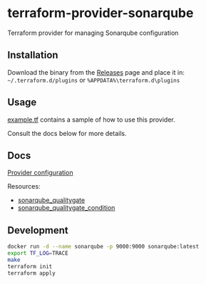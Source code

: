 # terraform-provider-sonarqube
Terraform provider for managing Sonarqube configuration

## Installation
Download the binary from the [Releases](https://github.com/jdamata/terraform-provider-sonarqube/releases/latest) page and place it in: ```~/.terraform.d/plugins``` or ```%APPDATA%\terraform.d\plugins```

## Usage
[example.tf](example.tf) contains a sample of how to use this provider.

Consult the docs below for more details.

## Docs
[Provider configuration](docs/provider.md)

Resources:
- [sonarqube_qualitygate](docs/sonarqube_qualitygate.md)
- [sonarqube_qualitygate_condition](docs/sonarqube_qualitygate_condition.md)

## Development
```bash
docker run -d --name sonarqube -p 9000:9000 sonarqube:latest
export TF_LOG=TRACE
make
terraform init
terraform apply
```
